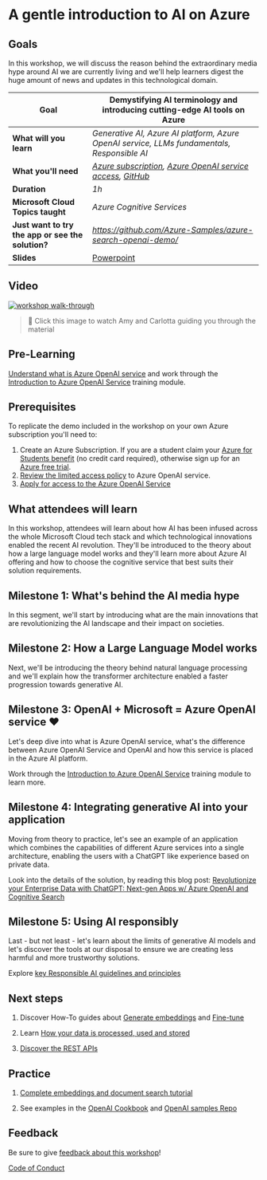 # A gentle introduction to AI on Azure

## Goals

In this workshop, we will discuss the reason behind the extraordinary media hype around AI we are currently living and we'll help learners digest the huge amount of news and updates in this technological domain.   

| **Goal**              | Demystifying AI terminology and introducing cutting-edge AI tools on Azure                                    |
| ----------------------------- | --------------------------------------------------------------------- |
| **What will you learn**       | *Generative AI, Azure AI platform, Azure OpenAI service, LLMs fundamentals, Responsible AI*                                        |
| **What you'll need**          | *[Azure subscription](https://azure.microsoft.com), [Azure OpenAI service access](https://customervoice.microsoft.com/Pages/ResponsePage.aspx?id=v4j5cvGGr0GRqy180BHbR7en2Ais5pxKtso_Pz4b1_xUOFA5Qk1UWDRBMjg0WFhPMkIzTzhKQ1dWNyQlQCN0PWcu), [GitHub](https://github.com/)* |
| **Duration**                  | *1h*                                                                |
| **Microsoft Cloud Topics taught**                  | *Azure Cognitive Services*                                                                |
| **Just want to try the app or see the solution?** | *https://github.com/Azure-Samples/azure-search-openai-demo/*                          |
| **Slides** | [Powerpoint](slides.pptx) 
                         
## Video

[![workshop walk-through](./images/promoimage.gif)](https://www.youtube.com/watch?v=qaHNgr2CQ4o "workshop walk-through")
> 🎥 Click this image to watch Amy and Carlotta guiding you through the material

## Pre-Learning

[Understand what is Azure OpenAI service](https://learn.microsoft.com/azure/cognitive-services/openai/overview/?WT.mc_id=academic-97358-cacaste) and work through the [Introduction to Azure OpenAI Service](https://learn.microsoft.com/training/modules/explore-azure-openai/?WT.mc_id=academic-97358-cacaste) training module.

## Prerequisites

To replicate the demo included in the workshop on your own Azure subscription you'll need to:
1.	Create an Azure Subscription. If you are a student claim your [Azure for Students benefit](https://azure.microsoft.com/free/students/?WT.mc_id=academic-97358-cacaste) (no credit card required), otherwise sign up for an [Azure free trial](https://azure.microsoft.com/pricing/offers/ms-azr-0044p/).
2.  [Review the limited access policy](https://learn.microsoft.com/legal/cognitive-services/openai/limited-access?context=%2Fazure%2Fcognitive-services%2Fopenai%2Fcontext%2Fcontext&WT.mc_id=academic-97358-cacaste) to Azure OpenAI service.
3.	[Apply for access to the Azure OpenAI Service](https://aka.ms/oai/access)

## What attendees will learn

In this workshop, attendees will learn about how AI has been infused across the whole Microsoft Cloud tech stack and which technological innovations enabled the recent AI revolution. They'll be introduced to the theory about how a large language model works and they'll learn more about Azure AI offering and how to choose the cognitive service that best suits their solution requirements. 

## Milestone 1: What's behind the AI media hype

In this segment, we'll start by introducing what are the main innovations that are revolutionizing the AI landscape and their impact on societies. 

## Milestone 2: How a Large Language Model works

Next, we'll be introducing the theory behind natural language processing and we'll explain how the transformer architecture enabled a faster progression towards generative AI.

## Milestone 3: OpenAI + Microsoft = Azure OpenAI service ❤️

Let's deep dive into what is Azure OpenAI service, what's the difference between Azure OpenAI Service and OpenAI and how this service is placed in the Azure AI platform.

Work through the [Introduction to Azure OpenAI Service](https://learn.microsoft.com/training/modules/explore-azure-openai/?WT.mc_id=academic-97358-cacaste) training module to learn more.

## Milestone 4: Integrating generative AI into your application

Moving from theory to practice, let's see an example of an application which combines the capabilities of different Azure services into a single architecture, enabling the users with a ChatGPT like experience based on private data.

Look into the details of the solution, by reading this blog post: [Revolutionize your Enterprise Data with ChatGPT: Next-gen Apps w/ Azure OpenAI and Cognitive Search](https://techcommunity.microsoft.com/t5/ai-applied-ai-blog/revolutionize-your-enterprise-data-with-chatgpt-next-gen-apps-w/ba-p/3762087)

## Milestone 5: Using AI responsibly

Last - but not least - let's learn about the limits of generative AI models and let's discover the tools at our disposal to ensure we are creating less harmful and more trustworthy solutions. 

Explore [key Responsible AI guidelines and principles](https://learn.microsoft.com/legal/cognitive-services/openai/transparency-note?context=%2Fazure%2Fcognitive-services%2Fopenai%2Fcontext%2Fcontext&WT.mc_id=academic-95355-cacaste&tabs=text&WT.mc_id=academic-97358-cacaste)

## Next steps

1.	Discover How-To guides about [Generate embeddings](https://learn.microsoft.com/azure/cognitive-services/openai/how-to/embeddings?tabs=console/?WT.mc_id=academic-97358-cacaste) and [Fine-tune](https://learn.microsoft.com/azure/cognitive-services/openai/how-to/fine-tuning?pivots=programming-language-studio/?WT.mc_id=academic-97358-cacaste)

2.	Learn [How your data is processed, used and stored](https://learn.microsoft.com/legal/cognitive-services/openai/data-privacy?context=%2Fazure%2Fcognitive-services%2Fopenai%2Fcontext%2Fcontext&WT.mc_id=academic-97358-cacaste)

3.	[Discover the REST APIs](https://learn.microsoft.com/rest/api/cognitiveservices/?WT.mc_id=academic-97358-cacaste)

## Practice

1.  [Complete embeddings and document search tutorial](https://learn.microsoft.com/azure/cognitive-services/openai/tutorials/embeddings?tabs=command-line&WT.mc_id=academic-97358-cacaste)

2.	See examples in the [OpenAI Cookbook](https://github.com/openai/openai-cookbook/tree/main/examples) and [OpenAI samples Repo](https://github.com/Azure/azure-openai-samples)

## Feedback

Be sure to give [feedback about this workshop](https://forms.office.com/r/MdhJWMZthR)!

[Code of Conduct](../CODE_OF_CONDUCT.md)

